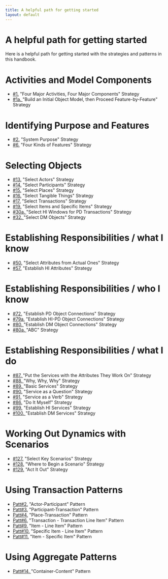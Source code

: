 ```yaml
---
title: A helpful path for getting started
layout: default
---
```




# A helpful path for getting started 



Here is a helpful path for getting started with the strategies and patterns in this
handbook.
# Activities and Model Components 

*  [#1.](./guiding-the-effort-with-major-activities-and-components.html) &quot;Four Major Activities, Four Major Components&quot; Strategy
*  [#1a. ](./guiding-the-effort-with-major-activities-and-components.html) &quot;Build an Initial Object Model, then Proceed Feature-by-Feature&quot; Strategy


# Identifying Purpose and Features 

*  [#2.](./identifying-system-purpose-and-features.html) &quot;System Purpose&quot; Strategy
*  [#6.](./identifying-system-purpose-and-features.html) &quot;Four Kinds of Features&quot; Strategy


# Selecting Objects 

*  [#13.](./selecting-objects-pattern-players.html) &quot;Select Actors&quot; Strategy
*  [#14.](./selecting-objects-pattern-players.html) &quot;Select Participants&quot; Strategy
*  [#15.](./selecting-objects-pattern-players.html) &quot;Select Places&quot; Strategy
*  [#16.](./selecting-objects-pattern-players.html) &quot;Select Tangible Things&quot; Strategy
*  [#17.](./selecting-objects-pattern-players.html) &quot;Select Transactions&quot; Strategy
*  [#19.](./selecting-objects-pattern-players.html) &quot;Select Items and Specific Items&quot; Strategy
*  [#30a. ](./selecting-objects-model-components.html) &quot;Select HI Windows for PD Transactions&quot; Strategy
*  [#32. ](./selecting-objects-model-components.html) &quot;Select DM Objects&quot; Strategy


# Establishing Responsibilities / what I know 

*  [#50.](./fundamentals-(what-i-know).html) &quot;Select Attributes from Actual Ones&quot; Strategy
*  [#57.](./model-components-hi-(what-i-know).html) &quot;Establish HI Attributes&quot; Strategy


# Establishing Responsibilities / who I know 

*  [#72.](./fundamentals-(who-i-know).html) &quot;Establish PD Object Connections&quot; Strategy
*  [#79a.](./model-components-hi-dm-(who-i-know).html) &quot;Establish HI-PD Object Connections&quot; Strategy
*  [#80. ](./model-components-hi-dm-(who-i-know).html) &quot;Establish DM Object Connections&quot; Strategy
*  [#80a. ](./what-to-consider-and-challenge-(who-i-know).html) &quot;ABC&quot; Strategy


# Establishing Responsibilities / what I do 

*  [#87. ](./fundamentals-(what-i-do).html) &quot;Put the Services with the Attributes They Work On&quot; Strategy
*  [#88. ](./fundamentals-(what-i-do).html) &quot;Why, Why, Why&quot; Strategy
*  [#89. ](./fundamentals-(what-i-do).html) &quot;Basic Services&quot; Strategy
*  [#90.](./fundamentals-(what-i-do).html) &quot;Service as a Question&quot; Strategy
*  [#91.](./fundamentals-(what-i-do).html) &quot;Service as a Verb&quot; Strategy
*  [#86.](./fundamentals-(what-i-do).html) &quot;Do It Myself&quot; Strategy
*  [#99.](./model-components-hi-dm-(what-i-do).html) &quot;Establish HI Services&quot; Strategy
*  [#100. ](./model-components-hi-dm-(what-i-do).html) &quot;Establish DM Services&quot; Strategy


# Working Out Dynamics with Scenarios 

*  [#127.](./the-basics-(scenarios).html) &quot;Select Key Scenarios&quot; Strategy
*  [#128.](./the-basics-(scenarios).html) &quot;Where to Begin a Scenario&quot; Strategy
*  [#129.](./the-basics-(scenarios).html) &quot;Act It Out&quot; Strategy


# Using Transaction Patterns 

*  [Patt#2.](./2-actor-participant-pattern-transaction-patterns.html) &quot;Actor-Participant&quot; Pattern
*  [Patt#3.](./3-participant-transaction-pattern-transaction-patterns.html) &quot;Participant-Transaction&quot; Pattern
*  [Patt#4.](./4-place-transaction-pattern-transaction-patterns.html) &quot;Place-Transaction&quot; Pattern
*  [Patt#6.](./6-transaction-transaction-line-item-pattern-transaction-patterns.html) &quot;Transaction - Transaction Line Item&quot; Pattern
*  [Patt#9.](./9-item-line-item-pattern-transaction-patterns.html) &quot;Item - Line Item&quot; Pattern
*  [Patt#10.](./10-specific-item-line-item-pattern-transaction-patterns.html) &quot;Specific Item - Line Item&quot; Pattern
*  [Patt#11.](./11-item-specific-item-pattern-transaction-patterns.html) &quot;Item - Specific Item&quot; Pattern


# Using Aggregate Patterns 

*  [Patt#14. ](./14-container-content-pattern-aggregate-patterns.html) &quot;Container-Content&quot; Pattern



